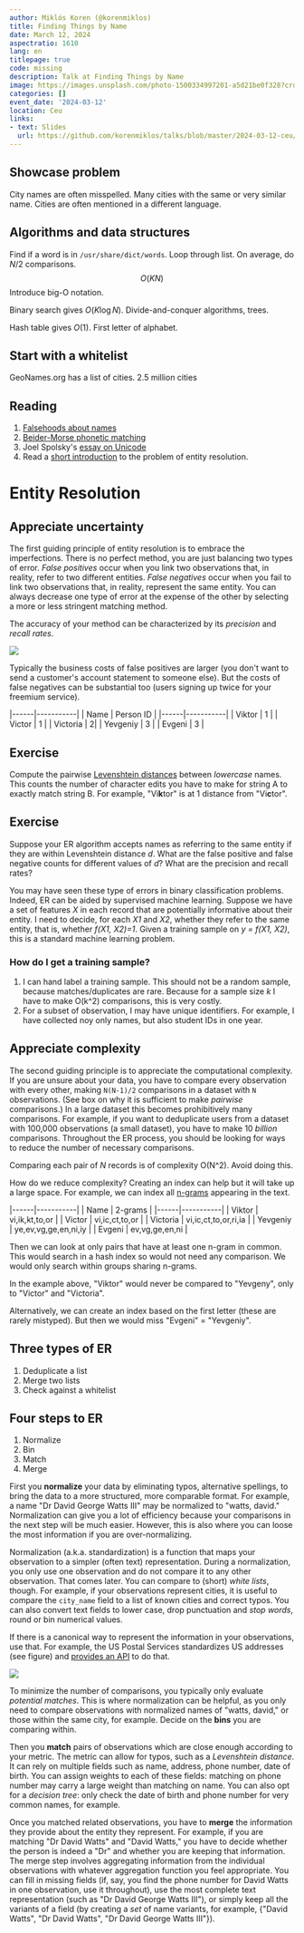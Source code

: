 ```yaml
---
author: Miklós Koren (@korenmiklos)
title: Finding Things by Name
date: March 12, 2024
aspectratio: 1610
lang: en
titlepage: true
code: missing
description: Talk at Finding Things by Name
image: https://images.unsplash.com/photo-1500334997201-a5d21be0f328?crop=entropy&cs=tinysrgb&fit=max&fm=jpg&ixid=M3w2ODAxOTV8MHwxfHJhbmRvbXx8fHx8fHx8fDE3MzI2NDM2MTZ8&ixlib=rb-4.0.3&q=80&w=1080
categories: []
event_date: '2024-03-12'
location: Ceu
links:
- text: Slides
  url: https://github.com/korenmiklos/talks/blob/master/2024-03-12-ceu/README.pdf
---
```


## Showcase problem
City names are often misspelled. Many cities with the same or very similar name. Cities are often mentioned in a different language.

## Algorithms and data structures
Find if a word is in `/usr/share/dict/words`. Loop through list. On average, do $N/2$ comparisons.
$$
O(KN)
$$
Introduce big-O notation.

Binary search gives $O(K \log N)$. Divide-and-conquer algorithms, trees.

Hash table gives $O(1)$. First letter of alphabet.

## Start with a whitelist
GeoNames.org has a list of cities. 2.5 million cities


## Reading
1. [Falsehoods about names](https://www.kalzumeus.com/2010/06/17/falsehoods-programmers-believe-about-names/)
2. [Beider-Morse phonetic matching](https://stevemorse.org/phonetics/bmpm2.htm)
3. Joel Spolsky's [essay on Unicode](https://www.joelonsoftware.com/2003/10/08/the-absolute-minimum-every-software-developer-absolutely-positively-must-know-about-unicode-and-character-sets-no-excuses/)
4. Read a [short introduction](https://dev.to/korenmiklos/wish-i-could-be-like-david-watts-2edp) to the problem of entity resolution.



# Entity Resolution

## Appreciate uncertainty
The first guiding principle of entity resolution is to embrace the imperfections. There is no perfect method, you are just balancing two types of error. _False positives_ occur when you link two observations that, in reality, refer to two different entities. _False negatives_ occur when you fail to link two observations that, in reality, represent the same entity. You can always decrease one type of error at the expense of the other by selecting a more or less stringent matching method.

The accuracy of your method can be characterized by its _precision_ and _recall rates_.

![](https://upload.wikimedia.org/wikipedia/commons/thumb/2/26/Precisionrecall.svg/700px-Precisionrecall.svg.png)

Typically the business costs of false positives are larger (you don't want to send a customer's account statement to someone else). But the costs of false negatives can be substantial too (users signing up twice for your freemium service).

|------|-----------|
| Name | Person ID |
|------|-----------|
| Viktor | 1 |
| Victor | 1 |
| Victoria | 2|
| Yevgeniy | 3 |
| Evgeni | 3 |

## Exercise
Compute the pairwise [Levenshtein distances](https://planetcalc.com/1721/) between _lowercase_ names. This counts the number of character edits you have to make for string A to exactly match string B. For example, "Vi**k**tor" is at 1 distance from "Vi**c**tor".

## Exercise
Suppose your ER algorithm accepts names as referring to the same entity if they are within Levenshtein distance _d_. What are the false positive and false negative counts for different values of _d_? What are the precision and recall rates?

You may have seen these type of errors in binary classification problems. Indeed, ER can be aided by supervised machine learning. Suppose we have a set of features _X_ in each record that are potentially informative about their entity. I need to decide, for each _X1_ and _X2_, whether they refer to the same entity, that is, whether _f(X1, X2)=1_. Given a training sample on _y = f(X1, X2)_, this is a standard machine learning problem.

### How do I get a training sample? 
1. I can hand label a training sample. This should not be a random sample, because matches/duplicates are rare. Because for a sample size _k_ I have to make O(k^2) comparisons, this is very costly.
2. For a subset of observation, I may have unique identifiers. For example, I have collected noy only names, but also student IDs in one year. 


## Appreciate complexity
The second guiding principle is to appreciate the computational complexity. If you are unsure about your data, you have to compare every observation with every other, making `N(N-1)/2` comparisons in a dataset with `N` observations. (See box on why it is sufficient to make _pairwise_ comparisons.) In a large dataset this becomes prohibitively many comparisons. For example, if you want to deduplicate users from a dataset with 100,000 observations (a small dataset), you have to make 10 _billion_ comparisons. Throughout the ER process, you should be looking for ways to reduce the number of necessary comparisons.

Comparing each pair of _N_ records is of complexity O(N^2). Avoid doing this.

How do we reduce complexity? Creating an index can help but it will take up a large space. For example, we can index all [n-grams](https://en.wikipedia.org/wiki/N-gram) appearing in the text.

|------|-----------|
| Name | 2-grams |
|------|-----------|
| Viktor | vi,ik,kt,to,or |
| Victor | vi,ic,ct,to,or |
| Victoria | vi,ic,ct,to,or,ri,ia |
| Yevgeniy | ye,ev,vg,ge,en,ni,iy |
| Evgeni | ev,vg,ge,en,ni |

Then we can look at only pairs that have at least one n-gram in common. This would search in a hash index so would not need any comparison. We would only search within groups sharing n-grams.

In the example above, "Viktor" would never be compared to "Yevgeny", only to "Victor" and "Victoria".

Alternatively, we can create an index based on the first letter (these are rarely mistyped). But then we would miss "Evgeni" = "Yevgeniy".

## Three types of ER
1. Deduplicate a list
2. Merge two lists
3. Check against a whitelist


## Four steps to ER
1. Normalize
2. Bin
3. Match
4. Merge

First you __normalize__ your data by eliminating typos, alternative spellings, to bring the data to a more structured, more comparable format. For example, a name "Dr David George Watts III" may be normalized to "watts, david." Normalization can give you a lot of efficiency because your comparisons in the next step will be much easier. However, this is also where you can loose the most information if you are over-normalizing. 

Normalization (a.k.a. standardization) is a function that maps your observation to a simpler (often text) representation. During a normalization, you only use one observation and do not compare it to any other observation. That comes later. You can compare to (short) _white lists_, though. For example, if your observations represent cities, it is useful to compare the `city_name` field to a list of known cities and correct typos. You can also convert text fields to lower case, drop punctuation and _stop words_, round or bin numerical values.

If there is a canonical way to represent the information in your observations, use that. For example, the US Postal Services standardizes US addresses (see figure) and [provides an API](https://www.usps.com/business/web-tools-apis/address-information-api.htm) to do that. 

![](https://thepracticaldev.s3.amazonaws.com/i/dy4d171gkjmql3lltxr4.png)

To minimize the number of comparisons, you typically only evaluate _potential matches_. This is where normalization can be helpful, as you only need to compare observations with normalized names of "watts, david," or those within the same city, for example. Decide on the __bins__ you are comparing within.

Then you __match__ pairs of observations which are close enough according to your metric. The metric can allow for typos, such as a _Levenshtein distance_. It can rely on multiple fields such as name, address, phone number, date of birth. You can assign weights to each of these fields: matching on phone number may carry a large weight than matching on name. You can also opt for a _decision tree_: only check the date of birth and phone number for very common names, for example.

Once you matched related observations, you have to __merge__ the information they provide about the entity they represent. For example, if you are matching "Dr David Watts" and "David Watts," you have to decide whether the person is indeed a "Dr" and whether you are keeping that information. The merge step involves aggregating information from the individual observations with whatever aggregation function you feel appropriate. You can fill in missing fields (if, say, you find the phone number for David Watts in one observation, use it throughout), use the most complete text representation (such as "Dr David George Watts III"), or simply keep all the variants of a field (by creating a _set_ of name variants, for example, {"David Watts", "Dr David Watts", "Dr David George Watts III"}).